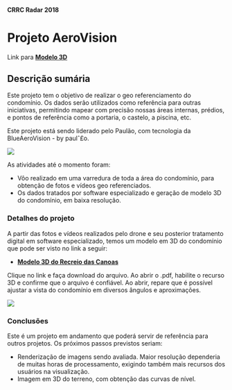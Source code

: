 #### CRRC Radar 2018

# Projeto AeroVision

Link para **[Modelo 3D](https://github.com/recreiocanoas/radar/blob/master/2019-05-aerovision/canoasMap.pdf)**
## Descrição sumária

Este projeto tem o objetivo de realizar o geo referenciamento do condomínio. Os dados serão utilizados como referência para outras iniciativas, permitindo mapear com precisão nossas áreas internas, prédios, e pontos de referência como a portaria, o castelo, a piscina, etc. 

Este projeto está sendo liderado pelo Paulão, com tecnologia da BlueAeroVision - by paulˆ£o. 

![](https://i.imgur.com/u5jSc1T.png)

As atividades até o momento foram:

- Vôo realizado em uma varredura de toda a área do condomínio, para obtenção de fotos e vídeos geo referenciados.
- Os dados tratados por software especializado e geração de modelo 3D do condomínio, em baixa resolução.

### Detalhes do projeto

A partir das fotos e vídeos realizados pelo drone e seu posterior tratamento digital em software especializado, temos um modelo em 3D do condomínio que pode ser visto no link a seguir:

- **[Modelo 3D do Recreio das Canoas](https://github.com/recreiocanoas/radar/blob/master/2019-05-aerovision/canoasMap.pdf)**

Clique no link e faça download do arquivo. Ao abrir o .pdf, habilite o recurso 3D e confirme que o arquivo é confiável. Ao abrir, repare que é possível ajustar a vista do condomínio em diversos ângulos e aproximações.

![](https://i.imgur.com/fsR890f.png)

### Conclusões

Este é um projeto em andamento que poderá servir de referência para outros projetos. Os próximos passos previstos seriam:

- Renderização de imagens sendo avaliada. Maior resolução dependeria de muitas horas de processamento, exigindo também mais recursos dos usuários na visualização.
- Imagem em 3D do terreno, com obtenção das curvas de nível.

